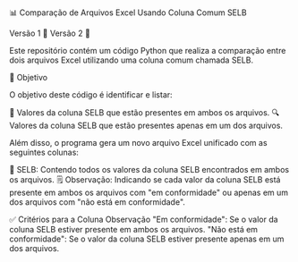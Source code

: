 📊 Comparação de Arquivos Excel Usando Coluna Comum SELB

Versão 1 📌
Versão 2 📌

Este repositório contém um código Python que realiza a comparação entre dois arquivos Excel utilizando uma coluna comum chamada SELB.

🎯 Objetivo

O objetivo deste código é identificar e listar:

🔄 Valores da coluna SELB que estão presentes em ambos os arquivos.
🔍 Valores da coluna SELB que estão presentes apenas em um dos arquivos.

Além disso, o programa gera um novo arquivo Excel unificado com as seguintes colunas:

📝 SELB: Contendo todos os valores da coluna SELB encontrados em ambos os arquivos.
🗒️ Observação: Indicando se cada valor da coluna SELB está presente em ambos os arquivos com "em conformidade" ou apenas em um dos arquivos com "não está em conformidade".


✅ Critérios para a Coluna Observação
"Em conformidade": Se o valor da coluna SELB estiver presente em ambos os arquivos.
"Não está em conformidade": Se o valor da coluna SELB estiver presente apenas em um dos arquivos.
 
 
